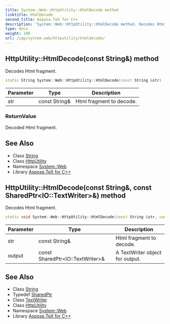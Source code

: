 ```yaml
---
title: System::Web::HttpUtility::HtmlDecode method
linktitle: HtmlDecode
second_title: Aspose.TeX for C++
description: 'System::Web::HttpUtility::HtmlDecode method. Decodes Html fragment in C++.'
type: docs
weight: 100
url: /cpp/system.web/httputility/htmldecode/
---
```

## HttpUtility::HtmlDecode(const String\&) method


Decodes Html fragment.

```cpp
static String System::Web::HttpUtility::HtmlDecode(const String &str)
```


| Parameter | Type | Description |
| --- | --- | --- |
| str | const String\& | Html fragment to decode. |

### ReturnValue

Decoded Html fragment.

## See Also

* Class [String](../../../system/string/)
* Class [HttpUtility](../)
* Namespace [System::Web](../../)
* Library [Aspose.TeX for C++](../../../)
## HttpUtility::HtmlDecode(const String\&, const SharedPtr\<IO::TextWriter\>\&) method


Decodes Html fragment.

```cpp
static void System::Web::HttpUtility::HtmlDecode(const String &str, const SharedPtr<IO::TextWriter> &output)
```


| Parameter | Type | Description |
| --- | --- | --- |
| str | const String\& | Html fragment to decode. |
| output | const SharedPtr\<IO::TextWriter\>\& | A TextWriter object for output. |

## See Also

* Class [String](../../../system/string/)
* Typedef [SharedPtr](../../../system/sharedptr/)
* Class [TextWriter](../../../system.io/textwriter/)
* Class [HttpUtility](../)
* Namespace [System::Web](../../)
* Library [Aspose.TeX for C++](../../../)
